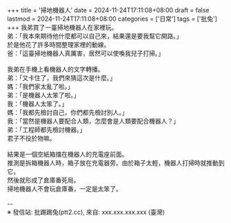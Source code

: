 +++
title = '掃地機器人'
date = 2024-11-24T17:11:08+08:00
draft = false
lastmod = 2024-11-24T17:11:08+08:00
categories = ['日常']
tags = ['批兔']
+++
我弟買了一臺掃地機器人在家裡玩。<br>
弟：「我本來期待他什麼都可以自己來，結果還是要我幫它開路。」<br>
於是他花了許多時間整理家裡的動線。<br>
爸：「這臺掃地機器人真厲害，居然可以使喚我兒子打掃。」<br>
<br>
我弟在手機上看機器人的文字轉播。<br>
弟：「又卡住了，我們來猜這次是什麼。」<br>
媽：「我們家太亂了啦。」<br>
弟：「是機器人太笨了啦。」<br>
我：「機器人太笨了。」<br>
媽：「我都先檢討自己，你們都先檢討別人。」<br>
我：「當然是機器人要配合人類，怎麼會是人類要配合機器人？」<br>
弟：「工程師都先檢討機器。」<br>
君子不役於物嘛。<br>
<br>
結果是一個空紙箱擋在機器人的充電座前面。<br>
推測是拆箱機器人時，箱子放在充電器旁。由於箱子太輕，機器人打掃時就推動到它。<br>
然後就形成了倉庫番死局。<br>
掃地機器人不會玩倉庫番，一定是太笨了。<br>
<br>
--<br>
※ 發信站: 批踢踢兔(ptt2.cc), 來自: xxx.xxx.xxx.xxx (臺灣)<br>
